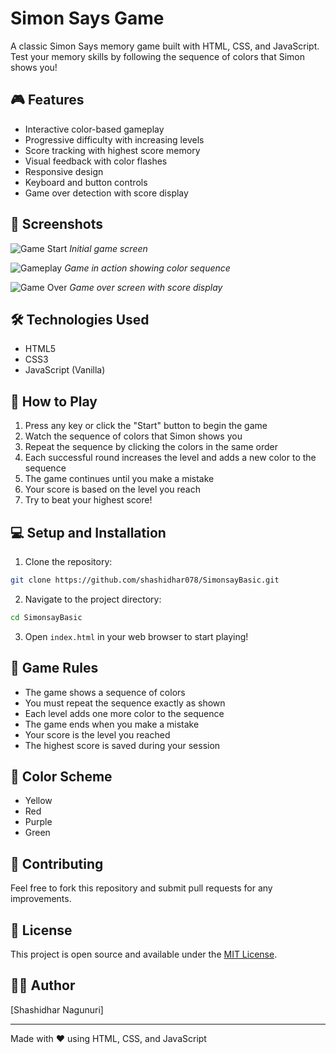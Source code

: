 # Simon Says Game

A classic Simon Says memory game built with HTML, CSS, and JavaScript. Test your memory skills by following the sequence of colors that Simon shows you!

## 🎮 Features

- Interactive color-based gameplay
- Progressive difficulty with increasing levels
- Score tracking with highest score memory
- Visual feedback with color flashes
- Responsive design
- Keyboard and button controls
- Game over detection with score display

## 📸 Screenshots

![Game Start](screenshots/game-start.jpg)
*Initial game screen*

![Gameplay](screenshots/game-play.jpg)
*Game in action showing color sequence*

![Game Over](screenshots/game-over.jpg)
*Game over screen with score display*

## 🛠️ Technologies Used

- HTML5
- CSS3
- JavaScript (Vanilla)

## 🚀 How to Play

1. Press any key or click the "Start" button to begin the game
2. Watch the sequence of colors that Simon shows you
3. Repeat the sequence by clicking the colors in the same order
4. Each successful round increases the level and adds a new color to the sequence
5. The game continues until you make a mistake
6. Your score is based on the level you reach
7. Try to beat your highest score!

## 💻 Setup and Installation

1. Clone the repository:
```bash
git clone https://github.com/shashidhar078/SimonsayBasic.git
```

2. Navigate to the project directory:
```bash
cd SimonsayBasic
```

3. Open `index.html` in your web browser to start playing!

## 🎯 Game Rules

- The game shows a sequence of colors
- You must repeat the sequence exactly as shown
- Each level adds one more color to the sequence
- The game ends when you make a mistake
- Your score is the level you reached
- The highest score is saved during your session

## 🎨 Color Scheme

- Yellow
- Red
- Purple
- Green

## 🤝 Contributing

Feel free to fork this repository and submit pull requests for any improvements.

## 📝 License

This project is open source and available under the [MIT License](LICENSE).

## 👨‍💻 Author

[Shashidhar Nagunuri]

---
Made with ❤️ using HTML, CSS, and JavaScript